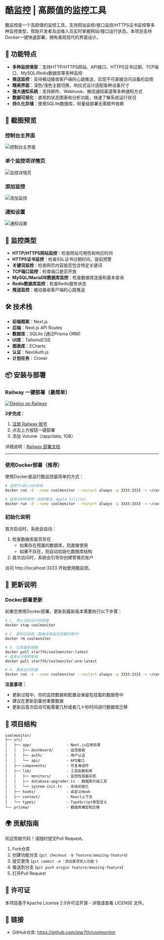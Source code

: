 # 酷监控 | 高颜值的监控工具

酷监控是一个高颜值的监控工具，支持网站监控/接口监控/HTTPS证书监控等多种监控类型，帮助开发者及运维人员实时掌握网站/接口运行状态。本项目支持Docker一键快速部署，拥有美观现代的界面设计。


## 🚀 功能特点

* **多种监控类型**：支持HTTP/HTTPS网站、API接口、HTTPS证书过期、TCP端口、MySQL/Redis数据库等多种监控
* **推送监控**：支持被动接收客户端的心跳推送，实现不可直接访问设备的监控
* **精美界面**：深色/浅色主题切换，响应式设计适配各种设备尺寸
* **强大通知系统**：支持邮件、Webhook、微信通知渠道等多种通知方式
* **数据可视化**：直观的状态图表和分析功能，快速了解系统运行状况
* **持久化存储**：使用SQLite数据库，轻量级部署无需额外依赖

## 📸 截图预览

### 控制台主界面
![控制台主界面](./screenshot/dashboard-main.png)

### 单个监控项详情页
![监控详情页](./screenshot/dashboard-one.png)

### 添加监控
![添加监控](./screenshot/add.png)

### 通知设置
![通知设置](./screenshot/notification.png)

## 🔧 监控类型

* **HTTP/HTTPS网站监控**：检查网站可用性和响应时间
* **HTTPS证书监控**：检查SSL证书过期时间，提前预警
* **关键词监控**：检查网页内容是否包含特定关键词
* **TCP端口监控**：检查端口是否开放
* **MySQL/MariaDB数据库监控**：检查数据库连接和基本查询
* **Redis数据库监控**：检查Redis服务状态
* **推送监控**：被动接收客户端的心跳推送

## 🛠️ 技术栈

* **前端框架**：Next.js 
* **后端**：Next.js API Routes
* **数据库**：SQLite (通过Prisma ORM)
* **UI库**：TailwindCSS
* **图表库**：ECharts
* **认证**：NextAuth.js
* **计划任务**：Croner

## 📦 安装与部署

### Railway 一键部署（最简单）

[![Deploy on Railway](https://railway.app/button.svg)](https://railway.app/template?referralCode=vip)

**3步完成：**
1. [注册 Railway 账号](https://railway.com?referralCode=vip)
2. 点击上方按钮一键部署
3. 添加 Volume（/app/data, 1GB）

详细说明：[Railway 部署文档](./DEPLOY_RAILWAY.md)

---

### 使用Docker部署（推荐）

使用Docker是运行酷监控最简单的方式：

```bash
# 适用于x86/x64架构
docker run -d --name coolmonitor --restart always -p 3333:3333 -v ~/coolmonitor_data:/app/data star7th/coolmonitor:latest

# 适用于ARM架构（如树莓派、Apple Silicon）
docker run -d --name coolmonitor --restart always -p 3333:3333 -v ~/coolmonitor_data:/app/data star7th/coolmonitor:arm-latest
```


### 初始化说明

首次启动时，系统会自动：
1. 检查数据库是否存在
   - 如果存在预置的数据库，则直接使用
   - 如果不存在，则自动初始化数据库结构
2. 首次访问时，系统会引导你创建管理员账户

访问 http://localhost:3333 开始使用酷监控。

## 🔄 更新说明

### Docker部署更新

如果您使用Docker部署，更新到最新版本需要执行以下步骤：

```bash
# 1. 停止当前运行的容器
docker stop coolmonitor

# 2. 删除旧容器（数据会保留在挂载的卷中）
docker rm coolmonitor

# 3. 拉取最新镜像
docker pull star7th/coolmonitor:latest
# 或者对于ARM架构
docker pull star7th/coolmonitor:arm-latest

# 4. 重新运行容器
docker run -d --name coolmonitor --restart always -p 3333:3333 -v ~/coolmonitor_data:/app/data star7th/coolmonitor:latest
```

**注意事项：**
- 更新过程中，你的监控数据和配置会保留在挂载的数据卷中
- 建议在更新前备份重要数据
- 更新后首次启动可能需要几秒或者几十秒时间进行数据库迁移

## 🧩 项目结构

```
coolmonitor/
├── src/
│   ├── app/                - Next.js应用目录
│   │   ├── dashboard/      - 监控面板
│   │   ├── auth/           - 用户认证
│   │   └── api/            - API接口
│   ├── components/         - 可复用组件
│   ├── lib/                - 工具函数和库
│   │   ├── monitors/       - 监控检查器实现
│   │   ├── database-upgrader.ts - 数据库升级工具
│   │   └── system-init.ts  - 系统初始化
│   ├── hooks/              - 自定义Hook
│   ├── context/            - React上下文
│   └── types/              - TypeScript类型定义
└── prisma/                 - 数据库模型和迁移
```

## 🌍 贡献指南

欢迎贡献代码！请随时提交Pull Request。

1. Fork仓库
2. 创建功能分支 (`git checkout -b feature/amazing-feature`)
3. 提交更改 (`git commit -m '添加某项惊人功能'`)
4. 推送到分支 (`git push origin feature/amazing-feature`)
5. 打开Pull Request

## 📄 许可证

本项目基于Apache License 2.0许可证开源 - 详情请查看 LICENSE 文件。

## 🔗 链接

* GitHub仓库: https://github.com/star7th/coolmonitor

